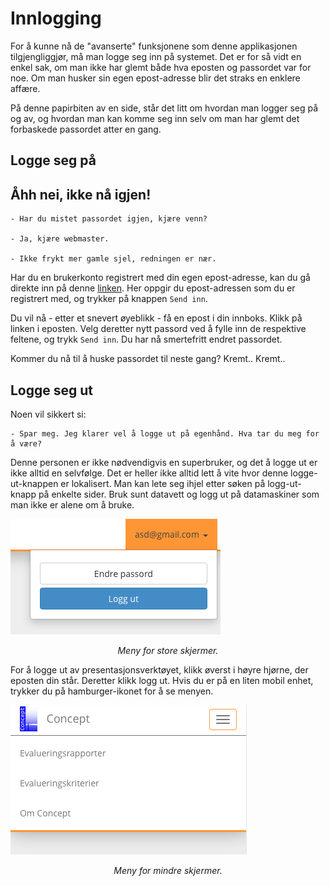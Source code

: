 # Innlogging

For å kunne nå de "avanserte" funksjonene som denne applikasjonen tilgjengliggjør, må man logge seg inn på systemet. Det er for så vidt en enkel sak, om man ikke har glemt både hva eposten og passordet var for noe. Om man husker sin egen epost-adresse blir det straks en enklere affære.

På denne papirbiten av en side, står det litt om hvordan man logger seg på og av, og hvordan man kan komme seg inn selv om man har glemt det forbaskede passordet atter en gang.

## Logge seg på



## Åhh nei, ikke nå igjen!

```
- Har du mistet passordet igjen, kjære venn?

- Ja, kjære webmaster.

- Ikke frykt mer gamle sjel, redningen er nær.
```

Har du en brukerkonto registrert med din egen epost-adresse, kan du gå direkte inn på denne [linken](http://www.concept.ntnu.no/rapporter/concept-admin-forgotton-password). Her oppgir du epost-adressen som du er registrert med, og trykker på knappen `Send inn`.

Du vil nå - etter et snevert øyeblikk - få en epost i din innboks. Klikk på linken i eposten. Velg deretter nytt passord ved å fylle inn de respektive feltene, og trykk `Send inn`. Du har nå smertefritt endret passordet.

Kommer du nå til å huske passordet til neste gang? Kremt.. Kremt..

## Logge seg ut
Noen vil sikkert si:

```
- Spar meg. Jeg klarer vel å logge ut på egenhånd. Hva tar du meg for å være?
```

Denne personen er ikke nødvendigvis en superbruker, og det å logge ut er ikke alltid en selvfølge. Det er heller ikke alltid lett å vite hvor denne logge-ut-knappen er lokalisert. Man kan lete seg ihjel etter søken på logg-ut-knapp på enkelte sider. Bruk sunt datavett og logg ut på datamaskiner som man ikke er alene om å bruke.

![Figure 1-1](../assets/accounts-menu.png)
<center><em>Meny for store skjermer.</em></center>

For å logge ut av presentasjonsverktøyet, klikk øverst i høyre hjørne, der eposten din står. Deretter klikk logg ut. Hvis du er på en liten mobil enhet, trykker du på hamburger-ikonet for å se menyen.

![Figure 1-1](../assets/hamburger-icon.png)
<center><em>Meny for mindre skjermer.</em></center>
